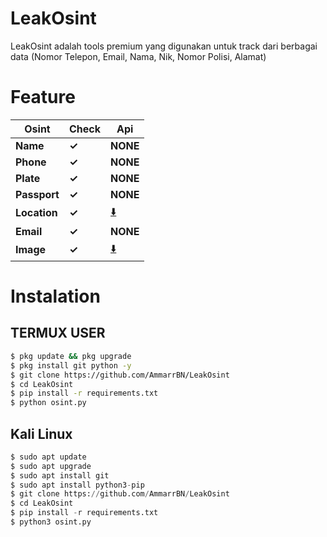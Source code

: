 # LeakOsint
LeakOsint adalah tools premium yang digunakan untuk track dari berbagai data (Nomor Telepon, Email, Nama, Nik, Nomor Polisi, Alamat)


# Feature
| Osint | Check | Api |
|--------|--------|--------|
| **Name** | **✓** | **NONE** |
| **Phone** | **✓** | **NONE** |
| **Plate** | **✓** | **NONE** |
| **Passport** | **✓** | **NONE** |
| **Location** | **✓** |[⬇️](https://cekdptonline.kpu.go.id) |
| **Email** | **✓** | **NONE** |
| **Image** | **✓** |[⬇️](https://geospy.ai/) |

# Instalation
## TERMUX USER
```bash
$ pkg update && pkg upgrade
$ pkg install git python -y
$ git clone https://github.com/AmmarrBN/LeakOsint
$ cd LeakOsint
$ pip install -r requirements.txt
$ python osint.py
```
## Kali Linux
```python
$ sudo apt update
$ sudo apt upgrade
$ sudo apt install git
$ sudo apt install python3-pip
$ git clone https://github.com/AmmarrBN/LeakOsint
$ cd LeakOsint
$ pip install -r requirements.txt
$ python3 osint.py
```
